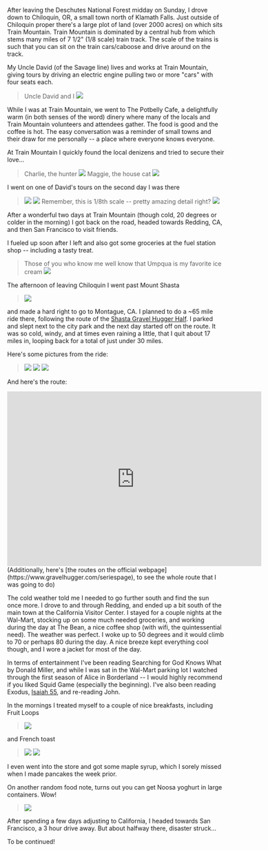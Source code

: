 After leaving the Deschutes National Forest midday on Sunday, I drove down to Chiloquin, OR, a small town north of Klamath Falls. Just outside of Chiloquin proper there's a large plot of land (over 2000 acres) on which sits Train Mountain. Train Mountain is dominated by a central hub from which stems many miles of 7 1/2" (1/8 scale) train track. The scale of the trains is such that you can sit on the train cars/caboose and drive around on the track.

My Uncle David (of the Savage line) lives and works at Train Mountain, giving tours by driving an electric engine pulling two or more "cars" with four seats each.
> Uncle David and I
> ![](https://i.imgur.com/fztabL6.jpg)

While I was at Train Mountain, we went to The Potbelly Cafe, a delightfully warm (in both senses of the word) dinery where many of the locals and Train Mountain volunteers and attendees gather. The food is good and the coffee is hot. The easy conversation was a reminder of small towns and their draw for me personally -- a place where everyone knows everyone.

At Train Mountain I quickly found the local denizens and tried to secure their love...
> Charlie, the hunter
> ![](https://i.imgur.com/d1nI400.jpg)
> Maggie, the house cat
> ![](https://i.imgur.com/aOAzZwE.jpg)

I went on one of David's tours on the second day I was there
> ![](https://i.imgur.com/UfJ4xBQ.jpg)
> ![](https://i.imgur.com/fbgPlmx.jpg)
> Remember, this is 1/8th scale -- pretty amazing detail right?
> ![](https://i.imgur.com/sl2knqx.jpg)

After a wonderful two days at Train Mountain (though cold, 20 degrees or colder in the morning) I got back on the road, headed towards Redding, CA, and then San Francisco to visit friends.

I fueled up soon after I left and also got some groceries at the fuel station shop -- including a tasty treat.
> Those of you who know me well know that Umpqua is my favorite ice cream
> ![](https://i.imgur.com/GfdfRDS.jpg)

The afternoon of leaving Chiloquin I went past Mount Shasta
> ![](https://i.imgur.com/YYVfW6x.jpg)

and made a hard right to go to Montague, CA. I planned to do a ~65 mile ride there, following the route of the [Shasta Gravel Hugger Half](https://www.gravelhugger.com/). I parked and slept next to the city park and the next day started off on the route. It was so cold, windy, and at times even raining a little, that I quit about 17 miles in, looping back for a total of just under 30 miles.

Here's some pictures from the ride:
> ![](https://i.imgur.com/j4dito9.jpg)
> ![](https://i.imgur.com/NrxabNu.jpg)
> ![](https://i.imgur.com/0BvY1yZ.jpg)

And here's the route:
<iframe height='405' width='590' frameborder='0' allowtransparency='true' scrolling='no' src='https://www.strava.com/activities/6107774853/embed/822ea24c5dd81e3a1d4c058aea384052b7206810'></iframe>
(Additionally, here's [the routes on the official webpage](https://www.gravelhugger.com/seriespage), to see the whole route that I was going to do)

The cold weather told me I needed to go further south and find the sun once more.
I drove to and through Redding, and ended up a bit south of the main town at the California Visitor Center. I stayed for a couple nights at the Wal-Mart, stocking up on some much needed groceries, and working during the day at The Bean, a nice coffee shop (with wifi, the quintessential need). The weather was perfect. I woke up to 50 degrees and it would climb to 70 or perhaps 80 during the day. A nice breeze kept everything cool though, and I wore a jacket for most of the day.

In terms of entertainment I've been reading Searching for God Knows What by Donald Miller, and while I was sat in the Wal-Mart parking lot I watched through the first season of Alice in Borderland -- I would highly recommend if you liked Squid Game (especially the beginning). I've also been reading Exodus, [Isaiah 55](https://www.biblegateway.com/passage/?search=Isaiah%2055&version=NIV), and re-reading John.

In the mornings I treated myself to a couple of nice breakfasts, including Fruit Loops
> ![](https://i.imgur.com/d110Lho.jpg)

and French toast

> ![](https://i.imgur.com/i2W7xpc.jpg)
> ![](https://i.imgur.com/aBKS6w0.jpg)

I even went into the store and got some maple syrup, which I sorely missed when I made pancakes the week prior.

On another random food note, turns out you can get Noosa yoghurt in large containers. Wow!
> ![](https://i.imgur.com/a9vXd5t.jpg)

After spending a few days adjusting to California, I headed towards San Francisco, a 3 hour drive away. But about halfway there, disaster struck...

To be continued!

